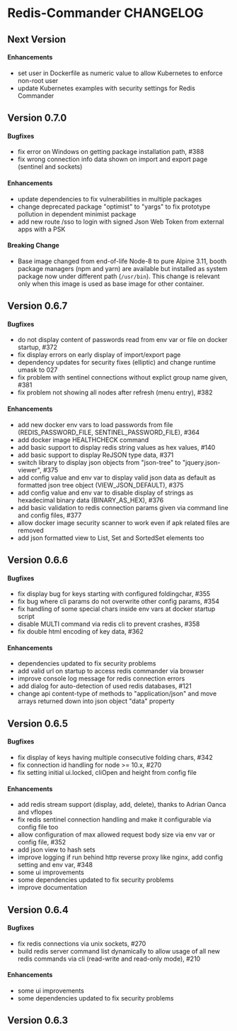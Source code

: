 # Redis-Commander CHANGELOG

## Next Version
#### Enhancements
* set user in Dockerfile as numeric value to allow Kubernetes to enforce non-root user
* update Kubernetes examples with security settings for Redis Commander

## Version 0.7.0
#### Bugfixes
* fix error on Windows on getting package installation path, #388
* fix wrong connection info data shown on import and export page (sentinel and sockets)

#### Enhancements
* update dependencies to fix vulnerabilities in multiple packages
* change deprecated package "optimist" to "yargs" to fix prototype pollution in dependent minimist package
* add new route /sso to login with signed Json Web Token from external apps with a PSK

#### Breaking Change
* Base image changed from end-of-life Node-8 to pure Alpine 3.11, booth package managers (npm and yarn)
  are available but installed as system package now under different path (`/usr/bin`).
  This change is relevant only when this image is used as base image for other container.
     
## Version 0.6.7
#### Bugfixes
* do not display content of passwords read from env var or file on docker startup, #372
* fix display errors on early display of import/export page
* dependency updates for security fixes (elliptic) and change runtime umask to 027
* fix problem with sentinel connections without explict group name given, #381
* fix problem not showing all nodes after refresh (menu entry), #382

#### Enhancements
* add new docker env vars to load passwords from file (REDIS_PASSWORD_FILE, SENTINEL_PASSWORD_FILE), #364
* add docker image HEALTHCHECK command
* add basic support to display redis string values as hex values, #140
* add basic support to display ReJSON type data, #371
* switch library to display json objects from "json-tree" to "jquery.json-viewer", #375
* add config value and env var to display valid json data as default as formatted json tree object (VIEW_JSON_DEFAULT), #375  
* add config value and env var to disable display of strings as hexadecimal binary data (BINARY_AS_HEX), #376
* add basic validation to redis connection params given via command line and config files, #377
* allow docker image security scanner to work even if apk related files are removed
* add json formatted view to List, Set and SortedSet elements too

## Version 0.6.6
#### Bugfixes
* fix display bug for keys starting with configured foldingchar, #355
* fix bug where cli params do not overwrite other config params, #354
* fix handling of some special chars inside env vars at docker startup script
* disable MULTI command via redis cli to prevent crashes, #358
* fix double html encoding of key data, #362

#### Enhancements
* dependencies updated to fix security problems
* add valid url on startup to access redis commander via browser
* improve console log message for redis connection errors
* add dialog for auto-detection of used redis databases, #121
* change api content-type of methods to "application/json" and move arrays returned down into json object "data" property

## Version 0.6.5
#### Bugfixes
* fix display of keys having multiple consecutive folding chars, #342
* fix connection id handling for node >= 10.x, #270
* fix setting initial ui.locked, cliOpen and height from config file

#### Enhancements
* add redis stream support (display, add, delete), thanks to Adrian Oanca and vflopes
* fix redis sentinel connection handling and make it configurable via config file too
* allow configuration of max allowed request body size via env var or config file, #352
* add json view to hash sets
* improve logging if run behind http reverse proxy like nginx, add config setting and env var, #348
* some ui improvements
* some dependencies updated to fix security problems
* improve documentation

## Version 0.6.4
#### Bugfixes
* fix redis connections via unix sockets, #270
* build redis server command list dynamically to allow usage of all new redis commands via cli (read-write and read-only mode), #210
#### Enhancements
* some ui improvements
* some dependencies updated to fix security problems

## Version 0.6.3

